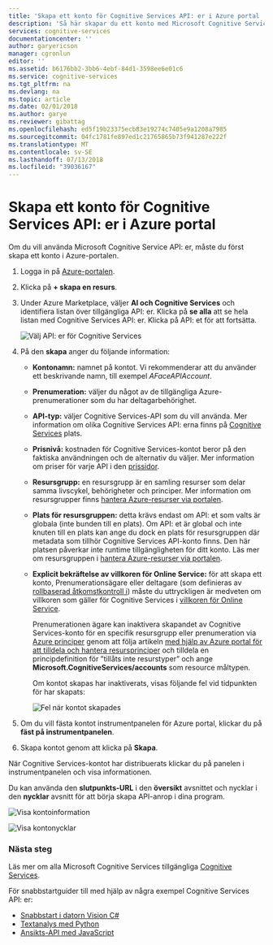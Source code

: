 ```yaml
---
title: 'Skapa ett konto för Cognitive Services API: er i Azure portal | Microsoft Docs'
description: 'Så här skapar du ett konto med Microsoft Cognitive Services API: er i Azure-portalen.'
services: cognitive-services
documentationcenter: ''
author: garyericson
manager: cgronlun
editor: ''
ms.assetid: b6176bb2-3bb6-4ebf-84d1-3598ee6e01c6
ms.service: cognitive-services
ms.tgt_pltfrm: na
ms.devlang: na
ms.topic: article
ms.date: 02/01/2018
ms.author: garye
ms.reviewer: gibattag
ms.openlocfilehash: ed5f19b23375ecb83e19274c7405e9a1208a7985
ms.sourcegitcommit: 04fc1781fe897ed1c21765865b73f941287e222f
ms.translationtype: MT
ms.contentlocale: sv-SE
ms.lasthandoff: 07/13/2018
ms.locfileid: "39036167"
---
```

# <a name="create-a-cognitive-services-apis-account-in-the-azure-portal"></a>Skapa ett konto för Cognitive Services API: er i Azure portal

Om du vill använda Microsoft Cognitive Service API: er, måste du först skapa ett konto i Azure-portalen.

1. Logga in på [Azure-portalen](http://portal.azure.com).

2. Klicka på **+ skapa en resurs**.

3. Under Azure Marketplace, väljer **AI och Cognitive Services** och identifiera listan över tillgängliga API: er. Klicka på **se alla** att se hela listan med Cognitive Services API: er. Klicka på API: et för att fortsätta.

    ![Välj API: er för Cognitive Services](media/cognitive-services-apis-create-account/select-cognitive-services-apis.png)

4. På den **skapa** anger du följande information:

   - **Kontonamn:** namnet på kontot. Vi rekommenderar att du använder ett beskrivande namn, till exempel *AFaceAPIAccount*.

   - **Prenumeration:** väljer du något av de tillgängliga Azure-prenumerationer som du har deltagarbehörighet.

   - **API-typ:** väljer Cognitive Services-API som du vill använda. Mer information om olika Cognitive Services API: erna finns på [Cognitive Services](https://azure.microsoft.com/services/cognitive-services/) plats.

   - **Prisnivå:** kostnaden för Cognitive Services-kontot beror på den faktiska användningen och de alternativ du väljer. Mer information om priser för varje API i den [prissidor](https://azure.microsoft.com/pricing/details/cognitive-services/).

   - **Resursgrupp:** en resursgrupp är en samling resurser som delar samma livscykel, behörigheter och principer. Mer information om resursgrupper finns [hantera Azure-resurser via portalen](https://docs.microsoft.com/azure/azure-resource-manager/resource-group-portal).

   - **Plats för resursgruppen:** detta krävs endast om API: et som valts är globala (inte bunden till en plats). Om API: et är global och inte knuten till en plats kan ange du dock en plats för resursgruppen där metadata som tillhör Cognitive Services API-konto finns. Den här platsen påverkar inte runtime tillgängligheten för ditt konto. Läs mer om resursgruppen i [hantera Azure-resurser via portalen](https://docs.microsoft.com/azure/azure-resource-manager/resource-group-portal).

   - **Explicit bekräftelse av villkoren för Online Service:** för att skapa ett konto, Prenumerationsägare eller deltagare (som definieras av [rollbaserad åtkomstkontroll i](https://docs.microsoft.com/azure/role-based-access-control/overview)) måste du uttryckligen är medveten om villkoren som gäller för Cognitive Services i [villkoren för Online Service](https://www.microsoft.com/en-us/Licensing/product-licensing/products.aspx). 

     Prenumerationen ägare kan inaktivera skapandet av Cognitive Services-konto för en specifik resursgrupp eller prenumeration via [Azure principer](../azure-policy/azure-policy-introduction.md) genom att följa artikeln [med hjälp av Azure portal för att tilldela och hantera resursprinciper](../azure-policy/assign-policy-definition.md) och tilldela en principdefinition för ”tillåts inte resurstyper” och ange **Microsoft.CognitiveServices/accounts** som resource måltypen.

     Om kontot skapas har inaktiverats, visas följande fel vid tidpunkten för har skapats:

     ![Fel när kontot skapades](media/cognitive-services-apis-create-account/error-message.png)

5. Om du vill fästa kontot instrumentpanelen för Azure portal, klickar du på **fäst på instrumentpanelen**.

6. Skapa kontot genom att klicka på **Skapa**.

När Cognitive Services-kontot har distribuerats klickar du på panelen i instrumentpanelen och visa informationen.

Du kan använda den **slutpunkts-URL** i den **översikt** avsnittet och nycklar i den **nycklar** avsnitt för att börja skapa API-anrop i dina program.

![Visa kontoinformation](media/cognitive-services-apis-create-account/display-account.png)

![Visa kontonycklar](media/cognitive-services-apis-create-account/account-keys.png)

### <a name="next-steps"></a>Nästa steg

Läs mer om alla Microsoft Cognitive Services tillgängliga [Cognitive Services](https://azure.microsoft.com/services/cognitive-services/).

För snabbstartguider till med hjälp av några exempel Cognitive Services API: er:

 - [Snabbstart i datorn Vision C#](computer-vision/quickstarts/csharp.md)
 - [Textanalys med Python](text-analytics/quickstarts/python.md)
 - [Ansikts-API med JavaScript](face/quickstarts/javascript.md)
